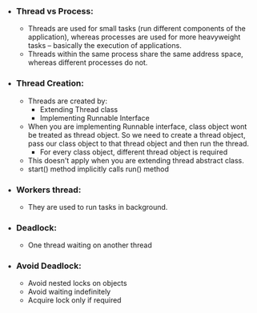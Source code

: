 * ### Thread vs Process:
	* Threads are used for small tasks (run different components of the application), whereas processes are used for more heavyweight tasks – basically the execution of applications. 
	* Threads within the same process share the same address space, whereas different processes do not.
* ### Thread Creation:
  * Threads are created by:
      * Extending Thread class
      * Implementing Runnable Interface
  * When you are implementing Runnable interface, class object wont be treated as thread object. So we need to create a thread object, pass our class object to that thread object and then run the thread. 
      * For every class object, different thread object is required
  * This doesn't apply when you are extending thread abstract class. 
  * start() method implicitly calls run() method

* ### Workers thread: 
	* They are used to run tasks in background. 

* ### Deadlock:
    * One thread waiting on another thread
* ### Avoid Deadlock:
    * Avoid nested locks on objects
    * Avoid waiting indefinitely
    * Acquire lock only if required

